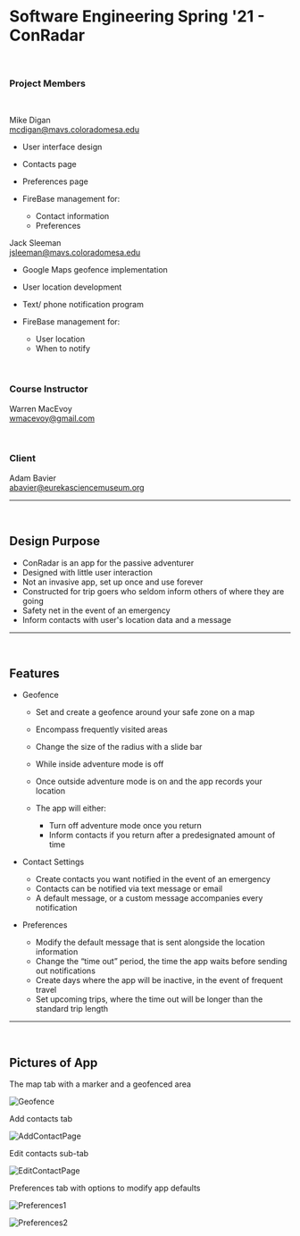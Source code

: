 # Software Engineering Spring '21 - ConRadar
<br>

### Project Members
<br>

Mike Digan
<br>
mcdigan@mavs.coloradomesa.edu
- User interface design
- Contacts page
- Preferences page
- FireBase management for:

    - Contact information
    - Preferences

Jack Sleeman
<br>
jsleeman@mavs.coloradomesa.edu
- Google Maps geofence implementation
- User location development
- Text/ phone notification program
- FireBase management for:

    - User location
    - When to notify

<br>

### Course Instructor

Warren MacEvoy
<br>
wmacevoy@gmail.com

<br>

### Client

Adam Bavier
<br>
abavier@eurekasciencemuseum.org

---
<br>

## Design Purpose
- ConRadar is an app for the passive adventurer
- Designed with little user interaction
- Not an invasive app, set up once and use forever
- Constructed for trip goers who seldom inform others of where they are going
- Safety net in the event of an emergency
- Inform contacts with user's location data and a message

<hr>
<br>

## Features
- Geofence

    - Set and create a geofence around your safe zone on a map
    - Encompass frequently visited areas
    - Change the size of the radius with a slide bar
    - While inside adventure mode is off
    - Once outside adventure mode is on and the app records your location
    - The app will either:

	    - Turn off adventure mode once you return
	    - Inform contacts if you return after a predesignated amount of time

- Contact Settings

    - Create contacts you want notified in the event of an emergency
    - Contacts can be notified via text message or email
    - A default message, or a custom message accompanies every notification

- Preferences

    - Modify the default message that is sent alongside the location information
    - Change the “time out” period, the time the app waits before sending out notifications
    - Create days where the app will be inactive, in the event of frequent travel
    - Set upcoming trips, where the time out will be longer than the standard trip length

<hr>
<br>

## Pictures of App


The map tab with a marker and a geofenced area

![Geofence](/Pics/geofencemap.png)

Add contacts tab 

![AddContactPage](/Pics/AddContactPage.png)

Edit contacts sub-tab

![EditContactPage](/Pics/EditContactSpinner.png)

Preferences tab with options to modify app defaults

![Preferences1](/Pics/Preferences1.png)

![Preferences2](/Pics/Preferences2.png)